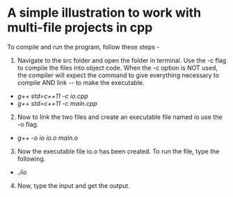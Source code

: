 # A simple illustration to work with multi-file projects in cpp

To compile and run the program, follow these steps - 

1. Navigate to the src folder and open the folder in terminal. Use the -c flag to compile the files into object code. When the -c option is NOT used, the compiler will expect the command to give everything necessary to compile AND link -- to make the executable.

* _g++ std=c++11 -c io.cpp_
* _g++ std=c++11 -c main.cpp_

2. Now to link the two files and create an executable file named io use the -o flag.

* _g++ -o io io.o main.o_

3. Now the executable file io.o has been created. To run the file, type the following.

* _./io_

4. Now, type the input and get the output.
